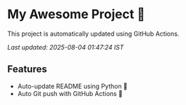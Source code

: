# My Awesome Project 🚀

This project is automatically updated using GitHub Actions.

_Last updated: 2025-08-04 01:47:24 IST_

## Features
- Auto-update README using Python 🐍
- Auto Git push with GitHub Actions 🤖
